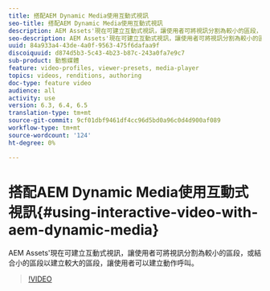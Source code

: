 ```yaml
---
title: 搭配AEM Dynamic Media使用互動式視訊
seo-title: 搭配AEM Dynamic Media使用互動式視訊
description: AEM Assets'現在可建立互動式視訊，讓使用者可將視訊分割為較小的區段，或結合小的區段以建立較大的區段，讓使用者可以建立動作呼叫。
seo-description: AEM Assets'現在可建立互動式視訊，讓使用者可將視訊分割為較小的區段，或結合小的區段以建立較大的區段，讓使用者可以建立動作呼叫。
uuid: 84a933a4-43de-4a0f-9563-475f6dafaa9f
discoiquuid: d874d5b3-5c43-4b23-b87c-243a0fa7e9c7
sub-product: 動態媒體
feature: video-profiles, viewer-presets, media-player
topics: videos, renditions, authoring
doc-type: feature video
audience: all
activity: use
version: 6.3, 6.4, 6.5
translation-type: tm+mt
source-git-commit: 9cf01dbf9461df4cc96d5bd0a96c0d4d900af089
workflow-type: tm+mt
source-wordcount: '124'
ht-degree: 0%

---
```



# 搭配AEM Dynamic Media使用互動式視訊{#using-interactive-video-with-aem-dynamic-media}

AEM Assets&#39;現在可建立互動式視訊，讓使用者可將視訊分割為較小的區段，或結合小的區段以建立較大的區段，讓使用者可以建立動作呼叫。

>[!VIDEO](https://video.tv.adobe.com/v/16516/?quality=9&learn=on)

